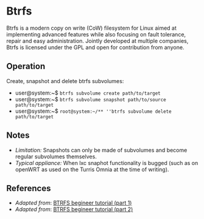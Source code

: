 # Btrfs
Btrfs is a modern copy on write (CoW) filesystem for Linux aimed at implementing advanced features while also focusing on fault tolerance, repair and easy administration. Jointly developed at multiple companies, Btrfs is licensed under the GPL and open for contribution from anyone.


## Operation
Create, snapshot and delete btrfs subvolumes:
- user@system:~$ `btrfs subvolume create path/to/target`
- user@system:~$ `btrfs subvolume snapshot path/to/source path/to/target`
- user@system:~$ `root@system:~/** ''btrfs subvolume delete path/to/target`

## Notes
- _Limitation:_ Snapshots can only be made of subvolumes and become regular subvolumes themselves.
- _Typical appliance:_ When lxc snaphot functionality is bugged (such as on openWRT as used on the Turris Omnia at the time of writing).

## References
- _Adapted from_: [BTRFS begineer tutorial (part 1)][1]
- _Adapted from_: [BTRFS begineer tutorial (part 2)][2]

<!-- REFERENCES -->

 [1]:https://www.linux.com/learn/how-manage-btrfs-storage-pools-subvolumes-and-snapshots-linux-part-1
 [2]: https://www.linux.com/learn/how-create-and-manage-btrfs-snapshots-and-rollbacks-linux-part-2
